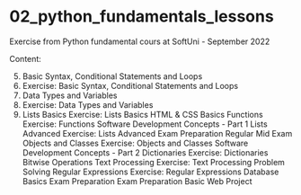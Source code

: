 # 02_python_fundamentals_lessons
Exercise from Python fundamental cours at SoftUni - September 2022

Content:

05. Basic Syntax, Conditional Statements and Loops
06. Exercise: Basic Syntax, Conditional Statements and Loops
08. Data Types and Variables
09. Exercise: Data Types and Variables
11. Lists Basics
Exercise: Lists Basics
HTML & CSS Basics
Functions
Exercise: Functions
Software Development Concepts - Part 1
Lists Advanced
Exercise: Lists Advanced
Exam Preparation
Regular Mid Exam
Objects and Classes
Exercise: Objects and Classes
Software Development Concepts - Part 2
Dictionaries
Exercise: Dictionaries
Bitwise Operations
Text Processing
Exercise: Text Processing
Problem Solving
Regular Expressions
Exercise: Regular Expressions
Database Basics
Exam Preparation
Exam Preparation
Basic Web Project
